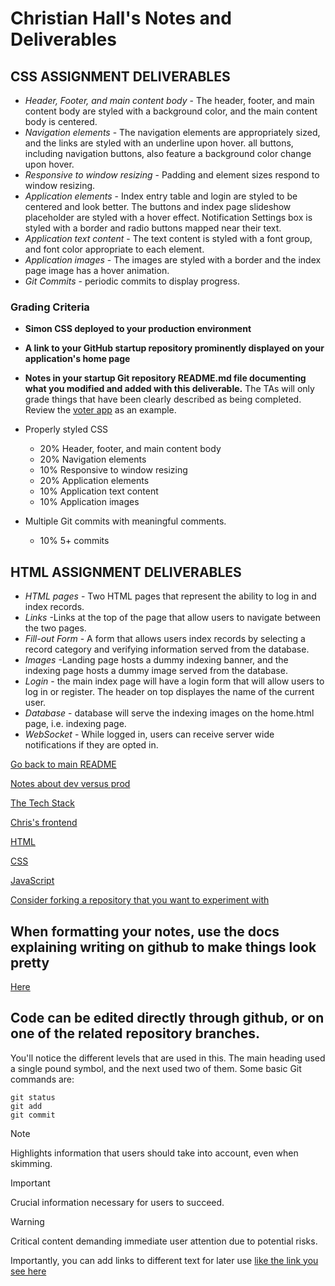 # Christian Hall's Notes and Deliverables

## CSS ASSIGNMENT DELIVERABLES

- _Header, Footer, and main content body_ - The header, footer, and main content body are styled with a background color, and the main content body is centered.
- _Navigation elements_ - The navigation elements are appropriately sized, and the links are styled with an underline upon hover. all buttons, including navigation buttons, also feature a background color change upon hover.
- _Responsive to window resizing_ - Padding and element sizes respond to window resizing.
- _Application elements_ - Index entry table and login are styled to be centered and look better. The buttons and index page slideshow placeholder are styled with a hover effect. Notification Settings box is styled with a border and radio buttons mapped near their text.
- _Application text content_ - The text content is styled with a font group, and font color appropriate to each element.
- _Application images_ - The images are styled with a border and the index page image has a hover animation.
- _Git Commits_ - periodic commits to display progress.

### Grading Criteria

- **Simon CSS deployed to your production environment**
- **A link to your GitHub startup repository prominently displayed on your application's home page**
- **Notes in your startup Git repository README.md file documenting what you modified and added with this deliverable.** The TAs will only grade things that have been clearly described as being completed. Review the [voter app](https://github.com/webprogramming260/startup-example/blob/main/README.md#css-deliverable) as an example.

- Properly styled CSS
  - 20% Header, footer, and main content body
  - 20% Navigation elements
  - 10% Responsive to window resizing
  - 20% Application elements
  - 10% Application text content
  - 10% Application images
- Multiple Git commits with meaningful comments.
  - 10% 5+ commits

## HTML ASSIGNMENT DELIVERABLES

- _HTML pages_ - Two HTML pages that represent the ability to log in and index records.
- _Links_ -Links at the top of the page that allow users to navigate between the two pages.
- _Fill-out Form_ - A form that allows users index records by selecting a record category and verifying information served from the database.
- _Images_ -Landing page hosts a dummy indexing banner, and the indexing page hosts a dummy image served from the database.
- _Login_ - the main index page will have a login form that will allow users to log in or register. The header on top displayes the name of the current user.
- _Database_ - database will serve the indexing images on the home.html page, i.e. indexing page.
- _WebSocket_ - While logged in, users can receive server wide notifications if they are opted in.

[Go back to main README](/notes.md)

[Notes about dev versus prod](/IndividualNotes/devProd.md)

[The Tech Stack ](/IndividualNotes/techStackandHTMLPrep.md)

[Chris's frontend](https://zinga.click/)

[HTML](/IndividualNotes/html.md)

[CSS](/IndividualNotes/css.md)

[JavaScript](/IndividualNotes/javascript.md)

[Consider forking a repository that you want to experiment with](https://github.com/webprogramming260/.github/blob/main/profile/essentials/gitHub/gitHub.md#forks)

## When formatting your notes, use the docs explaining writing on github to make things look pretty

[Here](https://docs.github.com/en/get-started/writing-on-github/getting-started-with-writing-and-formatting-on-github/basic-writing-and-formatting-syntax#headings)

## Code can be edited directly through github, or on one of the related repository branches.

You'll notice the different levels that are used in this. The main heading used a single pound symbol, and the next used two of them.
Some basic Git commands are:

```
git status
git add
git commit
```

> [!NOTE]
> Highlights information that users should take into account, even when skimming.

> [!IMPORTANT]
> Crucial information necessary for users to succeed.

> [!WARNING]
> Critical content demanding immediate user attention due to potential risks.

Importantly, you can add links to different text for later use [like the link you see here](https://docs.github.com/en/get-started/writing-on-github/getting-started-with-writing-and-formatting-on-github/basic-writing-and-formatting-syntax#links)
